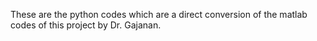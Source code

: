 These are the python codes which are a direct conversion of the matlab codes of this project by Dr. Gajanan.